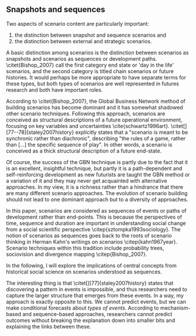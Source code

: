 ## Snapshots and sequences

Two aspects of scenario content are particularly important:

1. the distinction between snapshot and sequence scenarios and
2. the distinction between external and strategic scenarios.

A basic distinction among scenarios is the distinction between scenarios as snapshots and scenarios as sequences or development paths. \citet{Bishop_2007} call the first category end state or 'day in the life' scenarios, and the second category is titled chain scenarios or future histories. It would perhaps be more appropriate to have separate terms for these types, but both types of scenarios are well represented in futures research and both have important roles.

According to \citet{Bishop_2007}, the Global Business Network method of building scenarios has become dominant and it has somewhat shadowed other scenario techniques. Following this approach, scenarios are conceived as structural descriptions of a future operational environment, focusing on key variables and uncertainties \cite{schwartz1996art}. \citet[][77--78]{staley2007history} explicitly states that a "scenario is meant to be synchronic rather than diachronic", describing "the rules of a game, rather than [...] the specific sequence of play". In other words, a scenario is conceived as a thick structural description of a future end-state.

Of course, the success of the GBN technique is partly due to the fact that it is an excellent, insightful technique, but partly it is a path-dependent and self-reinforcing development as new futurists are taught the GBN method or a variation of it and they may never get acquainted with alternative approaches. In my view, it is a richness rather than a hindrance that there are many different scenario approaches. The evolution of scenario building should not lead to one dominant approach but to a diversity of approaches.

In this paper, scenarios are considered as sequences of events or paths of development rather than end-points. This is because the perspectives of time, sequence and duration are important in understanding social change from a social scientific perspective \citep{sztompka1993sociology}. The notion of scenarios as sequences goes back to the roots of scenario thinking in Herman Kahn's writings on scenarios \citep{kahn1967year}.
Scenario techniques within this tradition include probability trees, sociovision and divergence mapping \citep{Bishop_2007}.

In the following, I will explore the implications of central concepts from historical social science on scenarios understood as sequences.

The interesting thing is that \citet[][77]{staley2007history} states that discovering a pattern in events is impossible, and thus researchers need to capture the larger structure that emerges from these events. In a way, my approach is exactly opposite to this. We cannot predict events, but we can make conditional forecasts about *types of events*. According to mechanism-based and sequence-based approaches, researchers cannot predict outcomes without breaking the explanation down into smaller bits and explaining the links between these.
